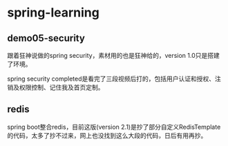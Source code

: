 # spring-learning

## demo05-security

跟着狂神说做的spring security，素材用的也是狂神给的，version 1.0只是搭建了环境。



spring security completed是看完了三段视频后打的，包括用户认证和授权、注销及权限控制、记住我及首页定制。

## redis

spring boot整合redis，目前这版(version 2.1)是抄了部分自定义RedisTemplate的代码，太多了抄不过来，网上也没找到这么大段的代码，日后有用再抄。